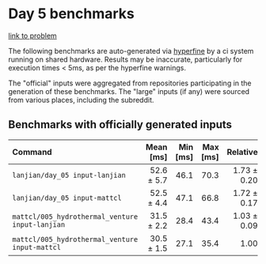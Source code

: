 # Day 5 benchmarks

[link to problem](http://adventofcode.com/2021/day/5)

The following benchmarks are auto-generated via [hyperfine](https://github.com/sharkdp/hyperfine) by a ci system running on shared hardware. Results may be inaccurate, particularly for execution times < 5ms, as per the hyperfine warnings.

The "official" inputs were aggregated from repositories participating in the generation of these benchmarks. The "large" inputs (if any) were sourced from various places, including the subreddit.

## Benchmarks with officially generated inputs
| Command | Mean [ms] | Min [ms] | Max [ms] | Relative |
|:---|---:|---:|---:|---:|
| `lanjian/day_05 input-lanjian` | 52.6 ± 5.7 | 46.1 | 70.3 | 1.73 ± 0.20 |
| `lanjian/day_05 input-mattcl` | 52.5 ± 4.4 | 47.1 | 66.8 | 1.72 ± 0.17 |
| `mattcl/005_hydrothermal_venture input-lanjian` | 31.5 ± 2.2 | 28.4 | 43.4 | 1.03 ± 0.09 |
| `mattcl/005_hydrothermal_venture input-mattcl` | 30.5 ± 1.5 | 27.1 | 35.4 | 1.00 |

